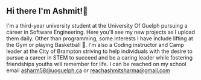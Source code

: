 ## Hi there  I'm Ashmit!👋

I'm a third-year university student at the University Of Guelph pursuing a career in Software Engineering. Here you'll see my new projects as I upload them daily. Other than programming, some interests I have include lifting at the Gym or playing Basketball 🏀. I'm also a Coding instructor and Camp leader at the City of Brampton striving to help individuals with the desire to pursue a career in STEM to succeed and be a caring leader while fostering friendships youths will remember for life. I can be reached on my school email asharm58@uoguelph.ca or reachashmitsharma@gmail.com
